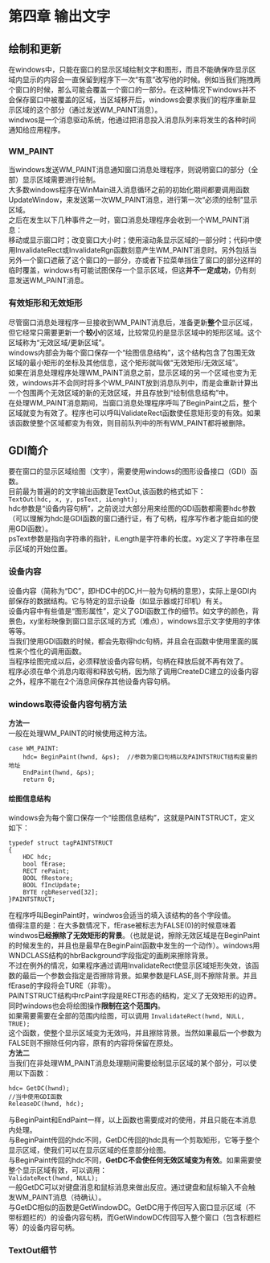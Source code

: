 # 第四章 输出文字
## 绘制和更新
在windows中，只能在窗口的显示区域绘制文字和图形，而且不能确保咋显示区域内显示的内容会一直保留到程序下一次“有意”改写他的时候。例如当我们拖拽两个窗口的时候，那么可能会覆盖一个窗口的一部分。在这种情况下windows并不会保存窗口中被覆盖的区域，当区域移开后，windows会要求我们的程序重新显示区域的这个部分（通过发送WM_PAINT消息）。  
windwos是一个消息驱动系统，他通过把消息投入消息队列来将发生的各种时间通知给应用程序。  
### WM_PAINT
当windows发送WM_PAINT消息通知窗口消息处理程序，则说明窗口的部分（全部）显示区域需要进行绘制。  
大多数windows程序在WinMain进入消息循环之前的初始化期间都要调用函数UpdateWindow，来发送第一次WM_PAINT消息，进行第一次“必须的绘制”显示区域。  
之后在发生以下几种事件之一时，窗口消息处理程序会收到一个WM_PAINT消息：  
移动或显示窗口时；改变窗口大小时；使用滚动条显示区域的一部分时；代码中使用InvalidateRect或InvalidateRgn函数刻意产生WM_PAINT消息时。另外包括当另外一个窗口遮蔽了这个窗口的一部分，亦或者下拉菜单挡住了窗口的部分这样的临时覆盖，windows有可能试图保存一个显示区域，但这**并不一定成功**，仍有刻意发送WM_PAINT消息。  
### 有效矩形和无效矩形  
尽管窗口消息处理程序一旦接收到WM_PAINT消息后，准备更新**整个**显示区域，但它经常只需要更新一个**较小**的区域，比较常见的是显示区域中的矩形区域。这个区域称为“无效区域/更新区域”。  
windows内部会为每个窗口保存一个“绘图信息结构”，这个结构包含了包围无效区域的最小矩形的坐标及其他信息，这个矩形就叫做“无效矩形/无效区域”。  
如果在消息处理程序处理WM_PAINT消息之前，显示区域的另一个区域也变为无效，windows并不会同时将多个WM_PAINT放到消息队列中，而是会重新计算出一个包围两个无效区域的新的无效区域，并且存放到“绘制信息结构”中。  
在处理WM_PAINT消息期间，当窗口消息处理程序呼叫了BeginPaint之后，整个区域就变为有效了。程序也可以呼叫ValidateRect函数使任意矩形变的有效。如果该函数使整个区域都变为有效，则目前队列中的所有WM_PAINT都将被删除。  
## GDI简介
要在窗口的显示区域绘图（文字），需要使用windows的图形设备接口（GDI）函数。  
目前最为普遍的的文字输出函数是TextOut,该函数的格式如下：  
`TextOut(hdc, x, y, psText, iLenght);`  
hdc参数是“设备内容句柄”，之前说过大部分用来绘图的GDI函数都需要hdc参数（可以理解为hdc是GDI函数的窗口通行证，有了句柄，程序写作者才能自如的使用GDI函数）。  
psText参数是指向字符串的指针，iLength是字符串的长度。xy定义了字符串在显示区域的开始位置。  
### 设备内容
设备内容（简称为“DC”，即HDC中的DC,H一般为句柄的意思），实际上是GDI内部保存的数据结构。它与特定的显示设备（如显示器或打印机）有关。  
设备内容中有些值是“图形属性”，定义了GDI函数工作的细节。如文字的颜色，背景色，xy坐标映像到窗口显示区域的方式（难点），windows显示文字使用的字体等等。  
当我们使用GDI函数的时候，都会先取得hdc句柄，并且会在函数中使用里面的属性来个性化的调用函数。  
当程序绘图完成以后，必须释放设备内容句柄，句柄在释放后就不再有效了。  
程序必须在单个消息内取得和释放句柄，因为除了调用CreateDC建立的设备内容之外，程序不能在2个消息间保存其他设备内容句柄。  
### windows取得设备内容句柄方法
**方法一**  
一般在处理WM_PAINT的时候使用这种方法。  
```
case WM_PAINT:  
	hdc= BeginPaint(hwnd, &ps);  //参数为窗口句柄以及PAINTSTRUCT结构变量的地址
	EndPaint(hwnd, &ps);  
	return 0;
```  
#### 绘图信息结构
windows会为每个窗口保存一个“绘图信息结构”，这就是PAINTSTRUCT，定义如下：  
```
typedef struct tagPAINTSTRUCT  
{  
	HDC hdc;  
	bool fErase;  
	RECT rePaint;  
	BOOL fRestore;  
	BOOL fIncUpdate;  
	BYTE rgbReserved[32];  
}PAINTSTRUCT;  
```
在程序呼叫BeginPaint时，windwos会适当的填入该结构的各个字段值。  
值得注意的是：在大多数情况下，fErase被标志为FALSE(0)的时候意味着windwos**已经擦除了无效矩形的背景**。（也就是说，擦除无效区域是在BeginPaint的时候发生的，并且也是最早在BeginPaint函数中发生的一个动作）。windows用WNDCLASS结构的hbrBackground字段指定的画刷来擦除背景。  
不过在例外的情况，如果程序通过调用InvalidateRect使显示区域矩形失效，该函数的最后一个参数会指定是否擦除背景。如果参数是FLASE,则不擦除背景。并且fErase的字段将会TURE（非零）。  
PAINTSTRUCT结构中rcPaint字段是RECT形态的结构，定义了无效矩形的边界。同时windows也会将绘图操作**限制在这个范围内**。  
如果需要需要在全部的范围内绘图，可以调用
`InvalidateRect(hwnd, NULL, TRUE);`  
这个函数，使整个显示区域变为无效吗，并且擦除背景。当然如果最后一个参数为FALSE则不擦除任何内容，原有的内容将保留在原处。  
**方法二**  
当我们在非处理WM_PAINT消息处理期间需要绘制显示区域的某个部分，可以使用以下函数：  
```
hdc= GetDC(hwnd);  
//当中使用GDI函数  
ReleaseDC(hwnd, hdc);  
```  
与BeginPaint和EndPaint一样，以上函数也需要成对的使用，并且只能在本消息内处理。  
与BeginPaint传回的hdc不同，GetDC传回的hdc具有一个剪取矩形，它等于整个显示区域，使我们可以在显示区域的任意部分绘图。  
与BeginPaint传回的hdc不同，**GetDC不会使任何无效区域变为有效**。如果需要使整个显示区域有效，可以调用：  
`ValidateRect(hwnd, NULL);`  
一般GetDC可以对键盘消息和鼠标消息来做出反应。通过键盘和鼠标输入不会触发WM_PAINT消息（待确认）。  
与GetDC相似的函数是GetWindowDC。GetDC用于传回写入窗口显示区域（不带标题栏的）的设备内容句柄，而GetWindowDC传回写入整个窗口（包含标题栏等）的设备内容句柄。  
### TextOut细节
